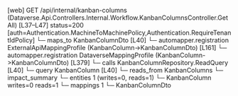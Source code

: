 [web] GET /api/internal/kanban-columns  (Dataverse.Api.Controllers.Internal.Workflow.KanbanColumnsController.GetAll)  [L37–L47] status=200 [auth=Authentication.MachineToMachinePolicy,Authentication.RequireTenantIdPolicy]
  └─ maps_to KanbanColumnDto [L40]
    └─ automapper.registration ExternalApiMappingProfile (KanbanColumn->KanbanColumnDto) [L161]
    └─ automapper.registration DataverseMappingProfile (KanbanColumn->KanbanColumnDto) [L379]
  └─ calls KanbanColumnRepository.ReadQuery [L40]
  └─ query KanbanColumn [L40]
    └─ reads_from KanbanColumns
  └─ impact_summary
    └─ entities 1 (writes=0, reads=1)
      └─ KanbanColumn writes=0 reads=1
    └─ mappings 1
      └─ KanbanColumnDto

